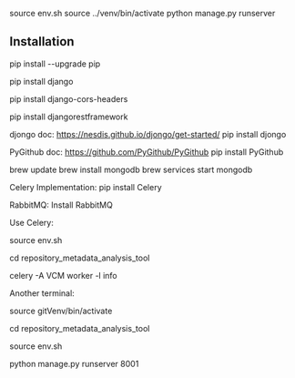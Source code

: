 source env.sh
source ../venv/bin/activate
python manage.py runserver

## Installation ##
pip install --upgrade pip

pip install django

pip install django-cors-headers

pip install djangorestframework

djongo doc: https://nesdis.github.io/djongo/get-started/
pip install djongo

PyGithub doc: https://github.com/PyGithub/PyGithub
pip install PyGithub

brew update
brew install mongodb
brew services start mongodb

Celery Implementation:
pip install Celery

RabbitMQ:
Install RabbitMQ

Use Celery:

source env.sh

cd repository_metadata_analysis_tool

celery -A VCM worker -l info

Another terminal:

source gitVenv/bin/activate

cd repository_metadata_analysis_tool

source env.sh

python manage.py runserver 8001
